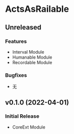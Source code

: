 # ActsAsRailable


## Unreleased

### Features
* Interval Module
* Humanable Module
* Recordable Module

### Bugfixes
* 无


## v0.1.0 (2022-04-01)

### Initial Release

* CoreExt Module
